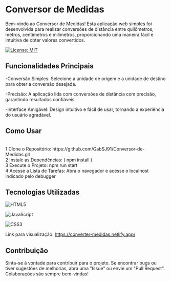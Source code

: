# Conversor de Medidas

Bem-vindo ao Conversor de Medidas! Esta aplicação web simples foi desenvolvida para realizar conversões de distância entre quilômetros, metros, centímetros e milímetros, proporcionando uma maneira fácil e intuitiva de obter valores convertidos. <br />


[![License: MIT](https://img.shields.io/badge/License-MIT-yellow.svg)](https://github.com/GabSJ91/Conversor-de-Medidas/blob/main/LICENSE)


## Funcionalidades Principais <br />
-Conversão Simples: Selecione a unidade de origem e a unidade de destino para obter a conversão desejada.<br />

-Precisão: A aplicação lida com conversões de distância com precisão, garantindo resultados confiáveis.<br />

-Interface Amigável: Design intuitivo e fácil de usar, tornando a experiência do usuário agradável.<br />


## Como Usar <br />
<br />
1 Clone o Repositório: https://github.com/GabSJ91/Conversor-de-Medidas.git  <br />
2 Instale as Dependências: ( npm install )  <br />
3 Execute o Projeto: npm run start <br />
4 Acesse a Lista de Tarefas: Abra o navegador e acesse o localhost indicado pelo debugger<br />

## Tecnologias Utilizadas<br />


![HTML5](https://img.shields.io/badge/HTML5-Yes-E34F26?style=for-the-badge&logo=html5&logoColor=white)<br />

![JavaScript](https://img.shields.io/badge/JavaScript-Yes-F7DF1E?style=for-the-badge&logo=javascript&logoColor=black) <br />

![CSS3](https://img.shields.io/badge/CSS3-Yes-blue?style=for-the-badge&logo=css3&logoColor=white) <br/>

Link para visualização: https://converter-medidas.netlify.app/ <br/>

## Contribuição
Sinta-se à vontade para contribuir para o projeto. Se encontrar bugs ou tiver sugestões de melhorias, abra uma "Issue" ou envie um "Pull Request". Colaborações são sempre bem-vindas!









